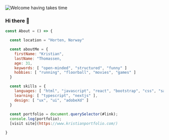 ![Welcome having takes time](https://user-images.githubusercontent.com/79108090/206920634-992c92bb-4224-49f5-8bc2-4c6f107dfac6.png)

### Hi there 👋

```js
const About = () => {

  const location = "Horten, Norway"

  const aboutMe = {
    firstName: "Kristian",
    lastName: "Thomassen,
    age: 31,
    keywords: [ "open-minded", "structured", "funny" ]
    hobbies: [ "running", "floorball", "movies", "games" ]
  }

  const skills = {
    languages: [ "html", "javascript", "react", "bootstrap", "css", "sass"],
    learning: [ "typescript", "nextjs" ],
    design: [ "ux", "ui", "adobeXd" ] 
  }
  
  const portfolio = document.querySelector(#link);
  console.log(portfolio);
  [visit site](https://www.kristianportfolio.com/)

}
```

